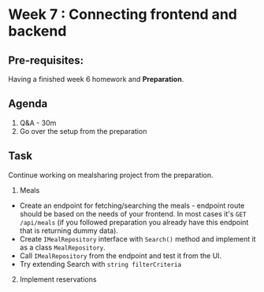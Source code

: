 # Week 7 : Connecting frontend and backend

## Pre-requisites:

Having a finished week 6 homework and **Preparation**.

## Agenda

1. Q&A - 30m
2. Go over the setup from the preparation

## Task

Continue working on mealsharing project from the preparation. 
1. Meals
  * Create an endpoint for fetching/searching the meals - endpoint route should be based on the needs of your frontend. In most cases it's `GET /api/meals` (if you followed preparation you already have this endpoint that is returning dummy data).
  * Create `IMealRepository` interface with `Search()` method and implement it as a class `MealRepository`.
  * Call `IMealRepository` from the endpoint and test it from the UI.
  * Try extending Search with `string filterCriteria`
2. Implement reservations
